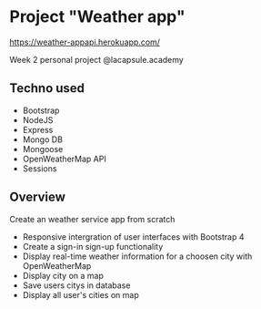 # Project "Weather app"
https://weather-appapi.herokuapp.com/

Week 2 personal project @lacapsule.academy

## Techno used
- Bootstrap
- NodeJS
- Express
- Mongo DB
- Mongoose
- OpenWeatherMap API
- Sessions

## Overview
Create an weather service app from scratch
- Responsive intergration of user interfaces with Bootstrap 4
- Create a sign-in sign-up functionality
- Display real-time weather information for a choosen city with OpenWeatherMap
- Display city on a map
- Save users citys in database
- Display all user's cities on map
